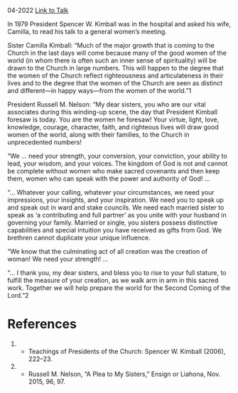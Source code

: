 

04-2022
[Link to Talk](https://www.churchofjesuschrist.org/study/general-conference/2022/04/34video?lang=eng)

In 1979 President Spencer W. Kimball was in the hospital and asked his wife, Camilla, to read his talk to a general women’s meeting.

Sister Camilla Kimball: “Much of the major growth that is coming to the Church in the last days will come because many of the good women of the world (in whom there is often such an inner sense of spirituality) will be drawn to the Church in large numbers. This will happen to the degree that the women of the Church reflect righteousness and articulateness in their lives and to the degree that the women of the Church are seen as distinct and different—in happy ways﻿—from the women of the world.”1

President Russell M. Nelson: “My dear sisters, you who are our vital associates during this winding-up scene, the day that President Kimball foresaw is today. You are the women he foresaw! Your virtue, light, love, knowledge, courage, character, faith, and righteous lives will draw good women of the world, along with their families, to the Church in unprecedented numbers!

“We … need your strength, your conversion, your conviction, your ability to lead, your wisdom, and your voices. The kingdom of God is not and cannot be complete without women who make sacred covenants and then keep them, women who can speak with the power and authority of God! …

“… Whatever your calling, whatever your circumstances, we need your impressions, your insights, and your inspiration. We need you to speak up and speak out in ward and stake councils. We need each married sister to speak as ‘a contributing and full partner’ as you unite with your husband in governing your family. Married or single, you sisters possess distinctive capabilities and special intuition you have received as gifts from God. We brethren cannot duplicate your unique influence.

“We know that the culminating act of all creation was the creation of woman! We need your strength! …

“… I thank you, my dear sisters, and bless you to rise to your full stature, to fulfill the measure of your creation, as we walk arm in arm in this sacred work. Together we will help prepare the world for the Second Coming of the Lord.”2

# References
1. - Teachings of Presidents of the Church: Spencer W. Kimball (2006), 222–23.
2. - Russell M. Nelson, “A Plea to My Sisters,” Ensign or Liahona, Nov. 2015, 96, 97.